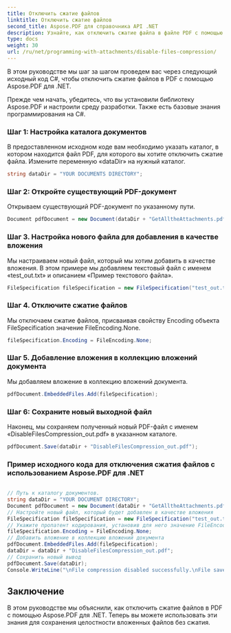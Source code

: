 ```yaml
---
title: Отключить сжатие файлов
linktitle: Отключить сжатие файлов
second_title: Aspose.PDF для справочника API .NET
description: Узнайте, как отключить сжатие файла в файле PDF с помощью Aspose.PDF для .NET. Пошаговое руководство для простого управления.
type: docs
weight: 30
url: /ru/net/programming-with-attachments/disable-files-compression/
---
```

В этом руководстве мы шаг за шагом проведем вас через следующий исходный код C#, чтобы отключить сжатие файлов в PDF с помощью Aspose.PDF для .NET.

Прежде чем начать, убедитесь, что вы установили библиотеку Aspose.PDF и настроили среду разработки. Также есть базовые знания программирования на C#.

### Шаг 1: Настройка каталога документов

В предоставленном исходном коде вам необходимо указать каталог, в котором находится файл PDF, для которого вы хотите отключить сжатие файла. Измените переменную «dataDir» на нужный каталог.

```csharp
string dataDir = "YOUR DOCUMENTS DIRECTORY";
```

### Шаг 2: Откройте существующий PDF-документ

Открываем существующий PDF-документ по указанному пути.

```csharp
Document pdfDocument = new Document(dataDir + "GetAlltheAttachments.pdf");
```

### Шаг 3. Настройка нового файла для добавления в качестве вложения

Мы настраиваем новый файл, который мы хотим добавить в качестве вложения. В этом примере мы добавляем текстовый файл с именем «test_out.txt» и описанием «Пример текстового файла».

```csharp
FileSpecification fileSpecification = new FileSpecification("test_out.txt", "Sample text file");
```

### Шаг 4. Отключите сжатие файлов

Мы отключаем сжатие файлов, присваивая свойству Encoding объекта FileSpecification значение FileEncoding.None.

```csharp
fileSpecification.Encoding = FileEncoding.None;
```

### Шаг 5. Добавление вложения в коллекцию вложений документа

Мы добавляем вложение в коллекцию вложений документа.

```csharp
pdfDocument.EmbeddedFiles.Add(fileSpecification);
```

### Шаг 6: Сохраните новый выходной файл

Наконец, мы сохраняем полученный новый PDF-файл с именем «DisableFilesCompression_out.pdf» в указанном каталоге.

```csharp
pdfDocument.Save(dataDir + "DisableFilesCompression_out.pdf");
```


### Пример исходного кода для отключения сжатия файлов с использованием Aspose.PDF для .NET 

```csharp

// Путь к каталогу документов.
string dataDir = "YOUR DOCUMENT DIRECTORY";
Document pdfDocument = new Document(dataDir + "GetAlltheAttachments.pdf");
// Настройте новый файл, который будет добавлен в качестве вложения
FileSpecification fileSpecification = new FileSpecification("test_out.txt", "Sample text file");
// Укажите пропатент кодирования, установив для него значение FileEncoding.None.
fileSpecification.Encoding = FileEncoding.None;
// Добавить вложение в коллекцию вложений документа
pdfDocument.EmbeddedFiles.Add(fileSpecification);
dataDir = dataDir + "DisableFilesCompression_out.pdf";
// Сохранить новый вывод
pdfDocument.Save(dataDir);
Console.WriteLine("\nFile compression disabled successfully.\nFile saved at " + dataDir);

```

## Заключение

В этом руководстве мы объяснили, как отключить сжатие файлов в PDF с помощью Aspose.PDF для .NET. Теперь вы можете использовать эти знания для сохранения целостности вложенных файлов без сжатия.